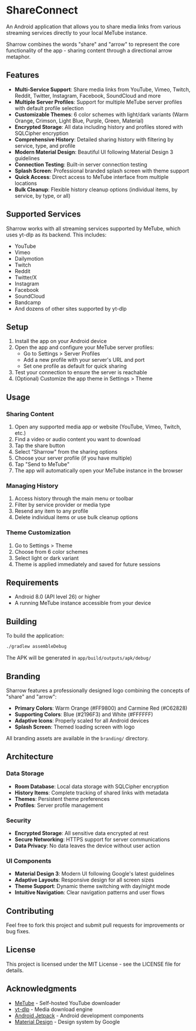 # ShareConnect

An Android application that allows you to share media links from various streaming services directly to your local MeTube instance.

Sharrow combines the words "share" and "arrow" to represent the core functionality of the app - sharing content through a directional arrow metaphor.

## Features

- **Multi-Service Support**: Share media links from YouTube, Vimeo, Twitch, Reddit, Twitter, Instagram, Facebook, SoundCloud and more
- **Multiple Server Profiles**: Support for multiple MeTube server profiles with default profile selection
- **Customizable Themes**: 6 color schemes with light/dark variants (Warm Orange, Crimson, Light Blue, Purple, Green, Material)
- **Encrypted Storage**: All data including history and profiles stored with SQLCipher encryption
- **Comprehensive History**: Detailed sharing history with filtering by service, type, and profile
- **Modern Material Design**: Beautiful UI following Material Design 3 guidelines
- **Connection Testing**: Built-in server connection testing
- **Splash Screen**: Professional branded splash screen with theme support
- **Quick Access**: Direct access to MeTube interface from multiple locations
- **Bulk Cleanup**: Flexible history cleanup options (individual items, by service, by type, or all)

## Supported Services

Sharrow works with all streaming services supported by MeTube, which uses yt-dlp as its backend. This includes:

- YouTube
- Vimeo
- Dailymotion
- Twitch
- Reddit
- Twitter/X
- Instagram
- Facebook
- SoundCloud
- Bandcamp
- And dozens of other sites supported by yt-dlp

## Setup

1. Install the app on your Android device
2. Open the app and configure your MeTube server profiles:
   - Go to Settings > Server Profiles
   - Add a new profile with your server's URL and port
   - Set one profile as default for quick sharing
3. Test your connection to ensure the server is reachable
4. (Optional) Customize the app theme in Settings > Theme

## Usage

### Sharing Content

1. Open any supported media app or website (YouTube, Vimeo, Twitch, etc.)
2. Find a video or audio content you want to download
3. Tap the share button
4. Select "Sharrow" from the sharing options
5. Choose your server profile (if you have multiple)
6. Tap "Send to MeTube"
7. The app will automatically open your MeTube instance in the browser

### Managing History

1. Access history through the main menu or toolbar
2. Filter by service provider or media type
3. Resend any item to any profile
4. Delete individual items or use bulk cleanup options

### Theme Customization

1. Go to Settings > Theme
2. Choose from 6 color schemes
3. Select light or dark variant
4. Theme is applied immediately and saved for future sessions

## Requirements

- Android 8.0 (API level 26) or higher
- A running MeTube instance accessible from your device

## Building

To build the application:

```bash
./gradlew assembleDebug
```

The APK will be generated in `app/build/outputs/apk/debug/`

## Branding

Sharrow features a professionally designed logo combining the concepts of "share" and "arrow":

- **Primary Colors**: Warm Orange (#FF9800) and Carmine Red (#C62828)
- **Supporting Colors**: Blue (#2196F3) and White (#FFFFFF)
- **Adaptive Icons**: Properly scaled for all Android devices
- **Splash Screen**: Themed loading screen with logo

All branding assets are available in the `branding/` directory.

## Architecture

### Data Storage

- **Room Database**: Local data storage with SQLCipher encryption
- **History Items**: Complete tracking of shared links with metadata
- **Themes**: Persistent theme preferences
- **Profiles**: Server profile management

### Security

- **Encrypted Storage**: All sensitive data encrypted at rest
- **Secure Networking**: HTTPS support for server communications
- **Data Privacy**: No data leaves the device without user action

### UI Components

- **Material Design 3**: Modern UI following Google's latest guidelines
- **Adaptive Layouts**: Responsive design for all screen sizes
- **Theme Support**: Dynamic theme switching with day/night mode
- **Intuitive Navigation**: Clear navigation patterns and user flows

## Contributing

Feel free to fork this project and submit pull requests for improvements or bug fixes.

## License

This project is licensed under the MIT License - see the LICENSE file for details.

## Acknowledgments

- [MeTube](https://github.com/alexta69/metube) - Self-hosted YouTube downloader
- [yt-dlp](https://github.com/yt-dlp/yt-dlp) - Media download engine
- [Android Jetpack](https://developer.android.com/jetpack) - Android development components
- [Material Design](https://m3.material.io/) - Design system by Google
